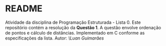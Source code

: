 # README

Atividade da disciplina de Programação Estruturada - Lista 0.
Este repositório contém a resolução da **Questão 1**.
A questão envolve ordenação de pontos e cálculo de distâncias.
Implementado em C conforme as especificações da lista.
Autor: *\Luan Guimarães*
